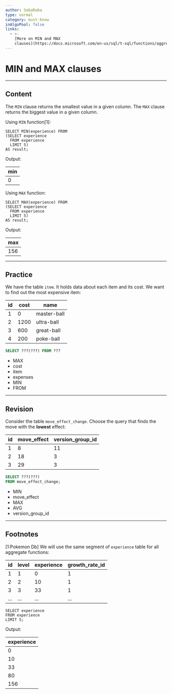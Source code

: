```yaml
---
author: SebaRaba
type: normal
category: must-know
inAlgoPool: false
links:
  - >-
    [More on MIN and MAX
    clauses](https://docs.microsoft.com/en-us/sql/t-sql/functions/aggregate-functions-transact-sql){documentation}
---
```


# MIN and MAX clauses


---

## Content

The `MIN` clause returns the smallest value in a given column.
The `MAX` clause returns the biggest value in a given column.

Using `MIN` function[1]:

```plain-text
SELECT MIN(experience) FROM
(SELECT experience
  FROM experience
  LIMIT 5)
AS result;
```

Output:

| min |
| --- |
| 0   |

Using `MAX` function:

```plain-text
SELECT MAX(experience) FROM
(SELECT experience
  FROM experience
  LIMIT 5)
AS result;
```

Output:

| max |
| --- |
| 156 |


---

## Practice

We have the table `item`. It holds data about each item and its cost. We want to find out the most expensive item:

| id | cost | name        |
| -- | ---- | ----------- |
| 1  | 0    | master-ball |
| 2  | 1200 | ultra-ball  |
| 3  | 600  | great-ball  |
| 4  | 200  | poke-ball   |

```sql
SELECT ???(???) FROM ???
```

- MAX
- cost
- item
- expenses
- MIN
- FROM


---

## Revision

Consider the table `move_effect_change`. Choose the query that finds the move with the **lowest** effect:

| id | move_effect | version_group_id |
| -- | ----------- | ---------------- |
| 1  | 8           | 11               |
| 2  | 18          | 3                |
| 3  | 29          | 3                |

```sql
SELECT ???(???)
FROM move_effect_change;
```

- MIN
- move_effect
- MAX
- AVG
- version_group_id


---

## Footnotes

[1:Pokemon Db]
We will use the same segment of `experience` table for all aggregate functions:

| id  | level | experience | growth_rate_id |
| --- | ----- | ---------- | -------------- |
| 1   | 1     | 0          | 1              |
| 2   | 2     | 10         | 1              |
| 3   | 3     | 33         | 1              |
| ... | ...   | ...        | ...            |

```plain-text
SELECT experience
FROM experience
LIMIT 5;
```

Output:

| experience |
| ---------- |
| 0          |
| 10         |
| 33         |
| 80         |
| 156        |
